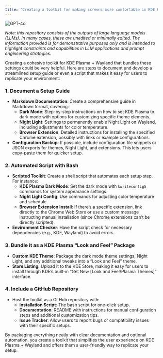 ```yaml
---
title: "Creating a toolkit for making screens more comfortable in KDE Plasma"
---
```

![GPT-4o](https://img.shields.io/badge/GPT--4o-3333FF?style=for-the-badge&logo=openai&logoColor=white)



*Note: this repository consists of the outputs of large language models (LLMs). In many cases, these are unedited or minimally edited. The information provided is for demonstrative purposes only and is intended to highlight constraints and capabilities in LLM applications and prompt engineering strategies.*


Creating a cohesive toolkit for KDE Plasma + Wayland that bundles these settings could be very helpful. Here are steps to document and develop a streamlined setup guide or even a script that makes it easy for users to replicate your environment:

### 1. **Document a Setup Guide**
   - **Markdown Documentation**: Create a comprehensive guide in Markdown format, covering:
     - **Dark Mode**: Step-by-step instructions on how to set KDE Plasma to dark mode with options for customizing specific theme elements.
     - **Night Light**: Settings to permanently enable Night Light on Wayland, including adjustments for color temperature.
     - **Browser Extension**: Detailed instructions for installing the specified Chrome extension, possibly with links or example configurations.
   - **Configuration Backup**: If possible, include configuration file snippets or JSON exports for themes, Night Light, and extensions. This lets users copy-paste them for quicker setup.

### 2. **Automated Script with Bash**
   - **Scripted Toolkit**: Create a shell script that automates each setup step. For instance:
     - **KDE Plasma Dark Mode**: Set the dark mode with `kwriteconfig5` commands for system appearance settings.
     - **Night Light Config**: Use commands for adjusting color temperature and schedule.
     - **Browser Extension Install**: If there’s a specific extension, link directly to the Chrome Web Store or use a custom message instructing manual installation (since Chrome extensions can’t be directly scripted).
   - **Environment Checker**: Have the script check for necessary dependencies (e.g., KDE, Wayland) to avoid errors.

### 3. **Bundle it as a KDE Plasma “Look and Feel” Package**
   - **Custom KDE Theme**: Package the dark mode theme settings, Night Light, and any additional tweaks into a “Look and Feel” theme.
   - **Store Listing**: Upload it to the KDE Store, making it easy for users to install through KDE’s built-in “Get New [Look and Feel/Plasma Themes]” interface.

### 4. **Include a GitHub Repository**
   - Host the toolkit as a GitHub repository with:
     - **Installation Script**: The bash script for one-click setup.
     - **Documentation**: README with instructions for manual configuration steps and additional customization tips.
     - **Issue Tracker**: Allow users to report bugs or compatibility issues with their specific setups.

By packaging everything neatly with clear documentation and optional automation, you create a toolkit that simplifies the user experience on KDE Plasma + Wayland and offers them a user-friendly way to replicate your setup.